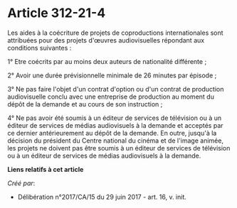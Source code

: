# Article 312-21-4

Les aides à la coécriture de projets de coproductions internationales sont attribuées pour des projets d'œuvres
audiovisuelles répondant aux conditions suivantes :

1° Etre coécrits par au moins deux auteurs de nationalité différente ;

2° Avoir une durée prévisionnelle minimale de 26 minutes par épisode ;

3° Ne pas faire l'objet d'un contrat d'option ou d'un contrat de production audiovisuelle conclu avec une entreprise de
production au moment du dépôt de la demande et au cours de son instruction ;

4° Ne pas avoir été soumis à un éditeur de services de télévision ou à un éditeur de services de médias audiovisuels à la
demande et acceptés par ce dernier antérieurement au dépôt de la demande. En outre, jusqu'à la décision du président du
Centre national du cinéma et de l'image animée, les projets ne doivent pas être soumis à un éditeur de services de télévision
ou à un éditeur de services de médias audiovisuels à la demande.

**Liens relatifs à cet article**

_Créé par_:

  - Délibération n°2017/CA/15 du 29 juin 2017 - art. 16, v. init.
